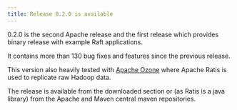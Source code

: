 ```yaml
---
title: Release 0.2.0 is available
---
```

<!-- truncate -->
<!---
  Licensed under the Apache License, Version 2.0 (the "License");
  you may not use this file except in compliance with the License.
  You may obtain a copy of the License at

   http://www.apache.org/licenses/LICENSE-2.0

  Unless required by applicable law or agreed to in writing, software
  distributed under the License is distributed on an "AS IS" BASIS,
  WITHOUT WARRANTIES OR CONDITIONS OF ANY KIND, either express or implied.
  See the License for the specific language governing permissions and
  limitations under the License. See accompanying LICENSE file.
-->


0.2.0 is the second Apache release and the first release which provides binary release with example Raft applications.

It contains more than 130 bug fixes and features since the previous release.

This version also heavily tested with [Apache Ozone](https://ozone.apache.org) where Apache Ratis is used to replicate raw Hadoop data.

The release is available from the downloaded section or (as Ratis is a java library) from the Apache and Maven central maven repositories.


